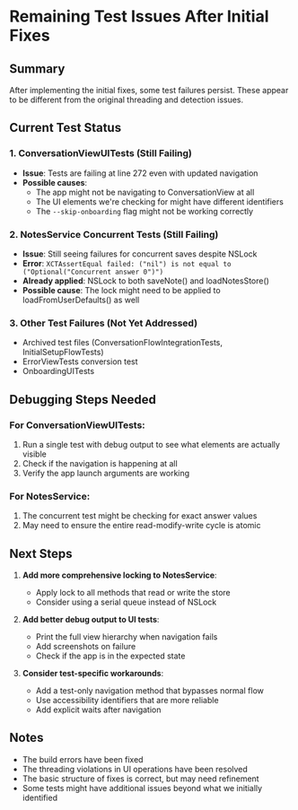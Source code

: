 # Remaining Test Issues After Initial Fixes

## Summary
After implementing the initial fixes, some test failures persist. These appear to be different from the original threading and detection issues.

## Current Test Status

### 1. ConversationViewUITests (Still Failing)
- **Issue**: Tests are failing at line 272 even with updated navigation
- **Possible causes**:
  - The app might not be navigating to ConversationView at all
  - The UI elements we're checking for might have different identifiers
  - The `--skip-onboarding` flag might not be working correctly

### 2. NotesService Concurrent Tests (Still Failing)
- **Issue**: Still seeing failures for concurrent saves despite NSLock
- **Error**: `XCTAssertEqual failed: ("nil") is not equal to ("Optional("Concurrent answer 0")")`
- **Already applied**: NSLock to both saveNote() and loadNotesStore()
- **Possible cause**: The lock might need to be applied to loadFromUserDefaults() as well

### 3. Other Test Failures (Not Yet Addressed)
- Archived test files (ConversationFlowIntegrationTests, InitialSetupFlowTests)
- ErrorViewTests conversion test
- OnboardingUITests

## Debugging Steps Needed

### For ConversationViewUITests:
1. Run a single test with debug output to see what elements are actually visible
2. Check if the navigation is happening at all
3. Verify the app launch arguments are working

### For NotesService:
1. The concurrent test might be checking for exact answer values
2. May need to ensure the entire read-modify-write cycle is atomic

## Next Steps

1. **Add more comprehensive locking to NotesService**:
   - Apply lock to all methods that read or write the store
   - Consider using a serial queue instead of NSLock

2. **Add better debug output to UI tests**:
   - Print the full view hierarchy when navigation fails
   - Add screenshots on failure
   - Check if the app is in the expected state

3. **Consider test-specific workarounds**:
   - Add a test-only navigation method that bypasses normal flow
   - Use accessibility identifiers that are more reliable
   - Add explicit waits after navigation

## Notes

- The build errors have been fixed
- The threading violations in UI operations have been resolved
- The basic structure of fixes is correct, but may need refinement
- Some tests might have additional issues beyond what we initially identified